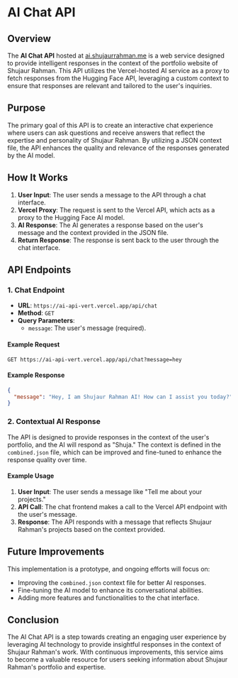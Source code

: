 
# AI Chat API

## Overview

The **AI Chat API** hosted at [ai.shujaurrahman.me](https://ai.shujaurrahman.me) is a web service designed to provide intelligent responses in the context of the portfolio website of Shujaur Rahman. This API utilizes the Vercel-hosted AI service as a proxy to fetch responses from the Hugging Face API, leveraging a custom context to ensure that responses are relevant and tailored to the user's inquiries.

## Purpose

The primary goal of this API is to create an interactive chat experience where users can ask questions and receive answers that reflect the expertise and personality of Shujaur Rahman. By utilizing a JSON context file, the API enhances the quality and relevance of the responses generated by the AI model.

## How It Works

1. **User Input**: The user sends a message to the API through a chat interface.
2. **Vercel Proxy**: The request is sent to the Vercel API, which acts as a proxy to the Hugging Face AI model.
3. **AI Response**: The AI generates a response based on the user's message and the context provided in the JSON file.
4. **Return Response**: The response is sent back to the user through the chat interface.

## API Endpoints

### 1. Chat Endpoint

- **URL**: `https://ai-api-vert.vercel.app/api/chat`
- **Method**: `GET`
- **Query Parameters**:
  - `message`: The user's message (required).
  
#### Example Request

```http
GET https://ai-api-vert.vercel.app/api/chat?message=hey
```

#### Example Response

```json
{
  "message": "Hey, I am Shujaur Rahman AI! How can I assist you today?"
}
```

### 2. Contextual AI Response

The API is designed to provide responses in the context of the user's portfolio, and the AI will respond as "Shuja." The context is defined in the `combined.json` file, which can be improved and fine-tuned to enhance the response quality over time.

#### Example Usage

1. **User Input**: The user sends a message like "Tell me about your projects."
2. **API Call**: The chat frontend makes a call to the Vercel API endpoint with the user's message.
3. **Response**: The API responds with a message that reflects Shujaur Rahman's projects based on the context provided.

## Future Improvements

This implementation is a prototype, and ongoing efforts will focus on:

- Improving the `combined.json` context file for better AI responses.
- Fine-tuning the AI model to enhance its conversational abilities.
- Adding more features and functionalities to the chat interface.

## Conclusion

The AI Chat API is a step towards creating an engaging user experience by leveraging AI technology to provide insightful responses in the context of Shujaur Rahman's work. With continuous improvements, this service aims to become a valuable resource for users seeking information about Shujaur Rahman's portfolio and expertise.
